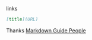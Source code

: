 links
```markdown
[title](URL)
```

Thanks [Markdown Guide People](https://www.markdownguide.org/cheat-sheet/)
